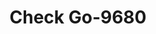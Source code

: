 ---
f_zip-code: 35007
f_state-code: AL
title: Check Go-9680
f_phone: 205-620-9948
f_city-only: Alabaster
f_address: 1123 1st Street N D Alabaster
f_location-unique-id: '9680'
slug: check-go-9680
updated-on: '2024-05-30T13:46:58.046Z'
created-on: '2024-05-30T13:36:59.803Z'
published-on: '2024-05-30T13:54:32.469Z'
f_city-state: cms/city/alabaster-al.md
f_company: cms/company/check-go.md
f_state: cms/state/alabama.md
layout: '[payday-loan].html'
tags: payday-loan
---